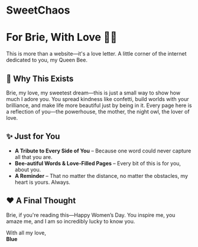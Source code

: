 # SweetChaos

# For Brie, With Love 💙🐝  

This is more than a website—it's a love letter. A little corner of the internet dedicated to you, my Queen Bee.  

## 💛 Why This Exists  
Brie, my love, my sweetest dream—this is just a small way to show how much I adore you. You spread kindness like confetti, build worlds with your brilliance, and make life more beautiful just by being in it. Every page here is a reflection of you—the powerhouse, the mother, the night owl, the lover of love.  

## ✨ Just for You  
- **A Tribute to Every Side of You** – Because one word could never capture all that you are.  
- **Bee-autiful Words & Love-Filled Pages** – Every bit of this is for you, about you.  
- **A Reminder** – That no matter the distance, no matter the obstacles, my heart is yours. Always.  

## ❤️ A Final Thought  
Brie, if you're reading this—Happy Women’s Day. You inspire me, you amaze me, and I am so incredibly lucky to know you.  

With all my love,  
**Blue**  
